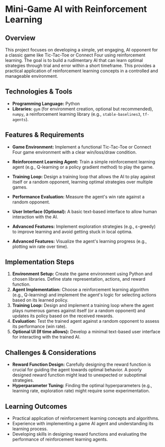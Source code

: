 # Mini-Game AI with Reinforcement Learning

## Overview

This project focuses on developing a simple, yet engaging, AI opponent for a classic game like Tic-Tac-Toe or Connect Four using reinforcement learning.  The goal is to build a rudimentary AI that can learn optimal strategies through trial and error within a short timeframe. This provides a practical application of reinforcement learning concepts in a controlled and manageable environment.

## Technologies & Tools

* **Programming Language:** Python
* **Libraries:**  `gym` (for environment creation, optional but recommended), `numpy`, a reinforcement learning library (e.g., `stable-baselines3`, `tf-agents`).

## Features & Requirements

- **Game Environment:**  Implement a functional Tic-Tac-Toe or Connect Four game environment with a clear win/loss/draw condition.
- **Reinforcement Learning Agent:** Train a simple reinforcement learning agent (e.g., Q-learning or a policy gradient method) to play the game.
- **Training Loop:** Design a training loop that allows the AI to play against itself or a random opponent, learning optimal strategies over multiple games.
- **Performance Evaluation:**  Measure the agent's win rate against a random opponent.
- **User Interface (Optional):** A basic text-based interface to allow human interaction with the AI.

- **Advanced Features:** Implement exploration strategies (e.g., ε-greedy) to improve learning and avoid getting stuck in local optima.
- **Advanced Features:**  Visualize the agent's learning progress (e.g., plotting win rate over time).


## Implementation Steps

1. **Environment Setup:** Create the game environment using Python and chosen libraries. Define state representation, actions, and reward function.
2. **Agent Implementation:** Choose a reinforcement learning algorithm (e.g., Q-learning) and implement the agent's logic for selecting actions based on its learned policy.
3. **Training Loop:** Design and implement a training loop where the agent plays numerous games against itself (or a random opponent) and updates its policy based on the received rewards.
4. **Evaluation:**  Test the trained agent against a random opponent to assess its performance (win rate).
5. **Optional UI (If time allows):** Develop a minimal text-based user interface for interacting with the trained AI.


## Challenges & Considerations

- **Reward Function Design:**  Carefully designing the reward function is crucial for guiding the agent towards optimal behavior. A poorly designed reward function might lead to unexpected or suboptimal strategies.
- **Hyperparameter Tuning:** Finding the optimal hyperparameters (e.g., learning rate, exploration rate) might require some experimentation.


## Learning Outcomes

- Practical application of reinforcement learning concepts and algorithms.
- Experience with implementing a game AI agent and understanding its learning process.
- Developing skills in designing reward functions and evaluating the performance of reinforcement learning agents.

